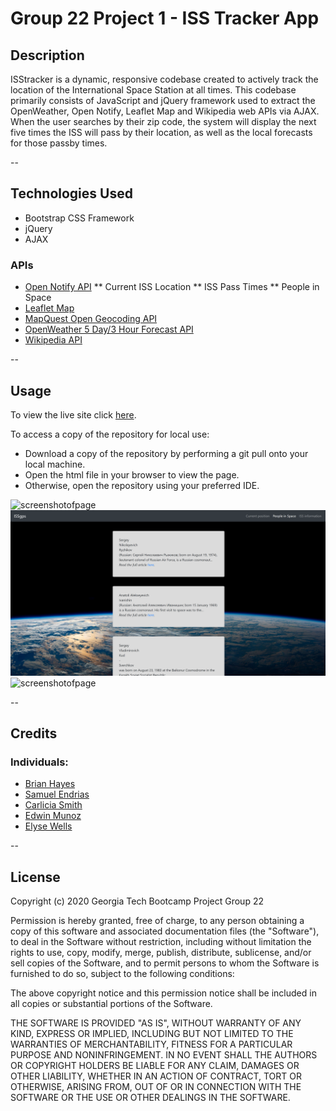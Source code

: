 # Group 22 Project 1 - ISS Tracker App

## Description
ISStracker is a dynamic, responsive codebase created to actively track the location of the International Space Station at all times. This codebase primarily consists of JavaScript and jQuery framework used to extract the OpenWeather, Open Notify, Leaflet Map and Wikipedia web APIs via AJAX. When the user searches by their zip code, the system will display the next five times the ISS will pass by their location, as well as the local forecasts for those passby times.

--
## Technologies Used
* Bootstrap CSS Framework
* jQuery
* AJAX

### APIs

* [Open Notify API](http://open-notify.org/Open-Notify-API/)
** Current ISS Location
** ISS Pass Times
** People in Space
* [Leaflet Map](https://leafletjs.com/reference-1.7.1.html)
* [MapQuest Open Geocoding API](https://developer.mapquest.com/documentation/open/geocoding-api/)
* [OpenWeather 5 Day/3 Hour Forecast API](https://openweathermap.org/forecast5)
* [Wikipedia API](https://www.mediawiki.org/wiki/API:Main_page)


--
## Usage
To view the live site click [here](https://ewells89.github.io/group-22-project1/).

To access a copy of the repository for local use:
* Download a copy of the repository by performing a git pull onto your local machine.
* Open the html file in your browser to view the page.
* Otherwise, open the repository using your preferred IDE.


![screenshotofpage](/assets/screenshot01-index.png)
![screenshotofpage](/assets/screenshot02-people-in-space.png)
![screenshotofpage](/assets/screenshot03-issinfo.png)

--
## Credits

### Individuals:
* [Brian Hayes](https://github.com/bhayes11)
* [Samuel Endrias](https://github.com/Samuel-en)
* [Carlicia Smith](https://github.com/smith-carlicia)
* [Edwin Munoz](https://github.com/Edwinmunoz)
* [Elyse Wells](https://github.com/ewells89)

--
## License
Copyright (c) 2020 Georgia Tech Bootcamp Project Group 22

Permission is hereby granted, free of charge, to any person obtaining a copy
of this software and associated documentation files (the "Software"), to deal
in the Software without restriction, including without limitation the rights
to use, copy, modify, merge, publish, distribute, sublicense, and/or sell
copies of the Software, and to permit persons to whom the Software is
furnished to do so, subject to the following conditions:

The above copyright notice and this permission notice shall be included in all
copies or substantial portions of the Software.

THE SOFTWARE IS PROVIDED "AS IS", WITHOUT WARRANTY OF ANY KIND, EXPRESS OR
IMPLIED, INCLUDING BUT NOT LIMITED TO THE WARRANTIES OF MERCHANTABILITY,
FITNESS FOR A PARTICULAR PURPOSE AND NONINFRINGEMENT. IN NO EVENT SHALL THE
AUTHORS OR COPYRIGHT HOLDERS BE LIABLE FOR ANY CLAIM, DAMAGES OR OTHER
LIABILITY, WHETHER IN AN ACTION OF CONTRACT, TORT OR OTHERWISE, ARISING FROM,
OUT OF OR IN CONNECTION WITH THE SOFTWARE OR THE USE OR OTHER DEALINGS IN THE
SOFTWARE.


